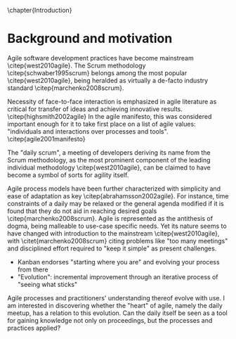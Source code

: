 
\chapter{Introduction}

# Background and motivation

Agile software development practices have become mainstream \citep{west2010agile}. The Scrum methodology \citep{schwaber1995scrum} belongs among the most popular \citep{west2010agile}, being heralded as virtually a de-facto industry standard \citep{marchenko2008scrum}.

Necessity of face-to-face interaction is emphasized in agile literature as critical for transfer of ideas and achieving innovative results. \citep{highsmith2002agile} In the agile manifesto, this was considered important enough for it to take first place on a list of agile values: "individuals and interactions over processes and tools". \citep{agile2001manifesto}

The "daily scrum", a meeting of developers deriving its name from the Scrum methodology, as the most prominent component of the leading individual methodology \citep{west2010agile}, can be claimed to have become a symbol of sorts for agility itself.

Agile process models have been further characterized with simplicity and ease of adaptation as key \citep{abrahamsson2002agile}. For instance, time constraints of a daily may be relaxed or the general agenda modified if it is found that they do not aid in reaching desired goals \citep{marchenko2008scrum}. Agile is represented as the antithesis of dogma, being malleable to use-case specific needs. Yet its nature seems to have changed with introduction to the mainstream \citep{west2010agile}, with \citet{marchenko2008scrum} citing problems like "too many meetings" and disciplined effort required to "keep it simple" as present challenges.

- Kanban endorses "starting where you are" and evolving your process from there
- "Evolution": incremental improvement through an iterative process of "seeing what sticks"

Agile processes and practitioners' understanding thereof evolve with use. I am interested in discovering whether the "heart" of agile, namely the daily meetup, has a relation to this evolution. Can the daily itself be seen as a tool for gaining knowledge not only on proceedings, but the processes and practices applied?


